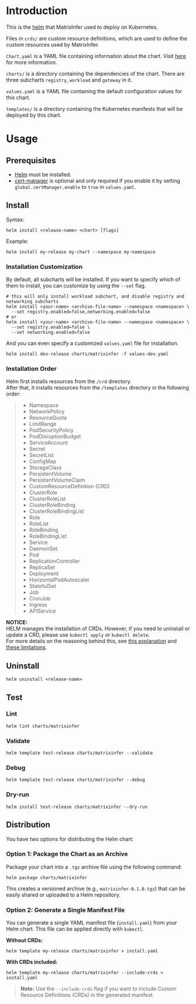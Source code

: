 # Introduction

This is the [helm](https://helm.sh/) that MatrixInfer used to deploy on Kubernetes.

Files in `crds/` are custom resource definitions, which are used to define the custom resources used by MatrixInfer.

`Chart.yaml` is a YAML file containing information about the chart.
Visit [here](https://helm.sh/docs/topics/charts/#the-chartyaml-file) for more information.

`charts/` is a directory containing the dependencies of the chart. There are three subcharts `registry`, `workload` and
`gateway` in
it.

`values.yaml` is a YAML file containing the default configuration values for this chart.

`templates/` is a directory containing the Kubernetes manifests that will be deployed by this chart.

# Usage

## Prerequisites

- [Helm](https://helm.sh/docs/intro/install/) must be installed.
- [cert-manager](https://cert-manager.io/docs/installation/) is optional and only required if you enable it by setting `global.certManager.enable` to `true` in `values.yaml`.


## Install


Syntax:
```shell
helm install <release-name> <chart> [flags]
```
Example:
```shell
helm install my-release my-chart --namespace my-namespace
```

### Installation Customization
By default, all subcharts will be installed. If you want to specify which of them to install, you can customize by using the `--set` flag.

```shell
# this will only install workload subchart, and disable registry and networking subcharts
helm install <your-name> <archive-file-name> --namespace <namespace> \
  --set registry.enabled=false,networking.enabled=false
# or
helm install <your-name> <archive-file-name> --namespace <namespace> \
  --set registry.enabled=false \
  --set networking.enabled=false
```

And you can even specify a customized `values.yaml` file for installation.
```shell
helm install dev-release charts/matrixinfer -f values-dev.yaml
```
### Installation Order

Helm first installs resources from the `/crd` directory.  
After that, it installs resources from the `/templates` directory in the following order:
> - Namespace
> - NetworkPolicy
> - ResourceQuota
> - LimitRange
> - PodSecurityPolicy
> - PodDisruptionBudget
> - ServiceAccount
> - Secret
> - SecretList
> - ConfigMap
> - StorageClass
> - PersistentVolume
> - PersistentVolumeClaim
> - CustomResourceDefinition  (CRD)
> - ClusterRole
> - ClusterRoleList
> - ClusterRoleBinding
> - ClusterRoleBindingList
> - Role
> - RoleList
> - RoleBinding
> - RoleBindingList
> - Service
> - DaemonSet
> - Pod
> - ReplicationController
> - ReplicaSet
> - Deployment
> - HorizontalPodAutoscaler
> - StatefulSet
> - Job
> - CronJob
> - Ingress
> - APIService

**NOTICE:**  
HELM manages the installation of CRDs. However, if you need to uninstall or update a CRD, please use `kubectl apply` or `kubectl delete`.   
For more details on the reasoning behind this, see [this explanation](https://helm.sh/docs/chart_best_practices/custom_resource_definitions/#some-caveats-and-explanations) and [these limitations](https://helm.sh/docs/topics/charts/#limitations-on-crds).

## Uninstall

```shell
helm uninstall <release-name>
```

## Test

### Lint
```shell
helm lint charts/matrixinfer
```
### Validate
```shell
helm template test-release charts/matrixinfer --validate
```
### Debug
```shell
helm template test-release charts/matrixinfer --debug
```

### Dry-run
```shell
helm install test-release charts/matrixinfer --dry-run
```

## Distribution

You have two options for distributing the Helm chart:

### Option 1: Package the Chart as an Archive

Package your chart into a `.tgz` archive file using the following command:

```shell
helm package charts/matrixinfer
```

This creates a versioned archive (e.g., `matrixinfer-0.1.0.tgz`) that can be easily shared or uploaded to a Helm repository.

### Option 2: Generate a Single Manifest File

You can generate a single YAML manifest file (`install.yaml`) from your Helm chart. This file can be applied directly with `kubectl`.

**Without CRDs:**
```shell
helm template my-release charts/matrixinfer > install.yaml
```

**With CRDs included:**
```shell
helm template my-release charts/matrixinfer --include-crds > install.yaml
```

> **Note:** Use the `--include-crds` flag if you want to include Custom Resource Definitions (CRDs) in the generated manifest.
